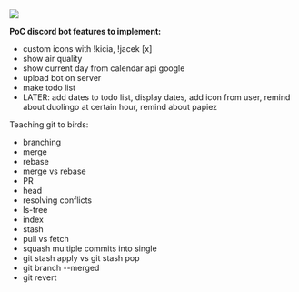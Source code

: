 <img src="src/main/resources/assets/borb.gif"/>

<b>PoC discord bot features to implement:</b>
- custom icons with !kicia, !jacek [x]
- show air quality
- show current day from calendar api google
- upload bot on server
- make todo list
- LATER: add dates to todo list, display dates, add icon from user, remind about duolingo at certain hour, remind about papiez


Teaching git to birds:
- branching
- merge
- rebase
- merge vs rebase
- PR 
- head
- resolving conflicts
- ls-tree
- index
- stash
- pull vs fetch
- squash multiple commits into single
- git stash apply vs git stash pop
- git branch --merged
- git revert
